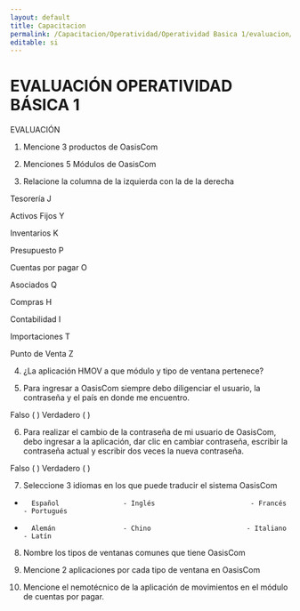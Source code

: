 ```yaml
---
layout: default
title: Capacitacion
permalink: /Capacitacion/Operatividad/Operatividad Basica 1/evaluacion/
editable: si
---
```


# EVALUACIÓN OPERATIVIDAD BÁSICA 1


EVALUACIÓN  


1.   Mencione 3 productos de OasisCom  

2.   Menciones 5 Módulos de OasisCom  

3.   Relacione la columna de la izquierda con la de la derecha  

Tesorería                                            J  

Activos Fijos                                       Y  

Inventarios                                         K  

Presupuesto                                      P  

Cuentas por pagar                            O  

Asociados                                         Q  

Compras                                           H  

Contabilidad                                      I  

Importaciones                                   T  

Punto de Venta                                 Z  


4.   ¿La aplicación HMOV a que módulo y tipo de ventana pertenece?  

5.   Para ingresar a OasisCom siempre debo diligenciar el usuario, la contraseña y el país en donde me encuentro.  

Falso  (  )    Verdadero (  )  

6.   Para realizar el cambio de la contraseña de mi usuario de OasisCom, debo ingresar a la aplicación, dar clic en cambiar contraseña, escribir la contraseña actual y escribir dos veces la nueva contraseña.  

Falso  (  )    Verdadero (  )  

7.   Seleccione 3 idiomas en los que puede traducir el sistema OasisCom  

-       Español                - Inglés                        - Francés                     - Portugués  

-       Alemán                 - Chino                        - Italiano                       - Latín  

8.   Nombre los tipos de ventanas comunes que tiene OasisCom  

9.   Mencione 2 aplicaciones por cada tipo de ventana en OasisCom  

10. Mencione el nemotécnico de la aplicación de movimientos en el módulo de cuentas por pagar.  
